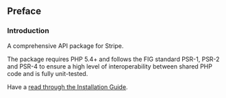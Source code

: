 ## Preface

### Introduction

A comprehensive API package for Stripe.

The package requires PHP 5.4+ and follows the FIG standard PSR-1, PSR-2 and PSR-4 to ensure a high level of interoperability between shared PHP code and is fully unit-tested.

Have a [read through the Installation Guide](#installation).
